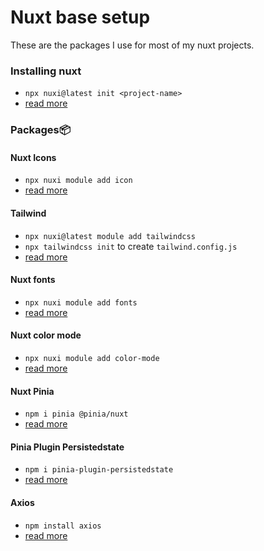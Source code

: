# Nuxt base setup
These are the packages I use for most of my nuxt projects.

### Installing nuxt 
- `npx nuxi@latest init <project-name>`
- [read more](https://nuxt.com/docs/getting-started/installation)

### Packages📦

#### Nuxt Icons
- `npx nuxi module add icon`
- [read more](https://nuxt.com/modules/icon)

#### Tailwind
- `npx nuxi@latest module add tailwindcss`
- `npx tailwindcss init` to create `tailwind.config.js`
- [read more](https://tailwindcss.nuxtjs.org/getting-started/installation)

#### Nuxt fonts
- `npx nuxi module add fonts`
- [read more](https://fonts.nuxt.com)

#### Nuxt color mode
- `npx nuxi module add color-mode`
- [read more](https://color-mode.nuxtjs.org/)

#### Nuxt Pinia
- `npm i pinia @pinia/nuxt`
- [read more](https://nuxt.com/modules/pinia)

#### Pinia Plugin Persistedstate
- `npm i pinia-plugin-persistedstate`
- [read more](https://prazdevs.github.io/pinia-plugin-persistedstate/frameworks/nuxt.html)

#### Axios
- `npm install axios`
- [read more](https://axios-http.com/docs/intro)
